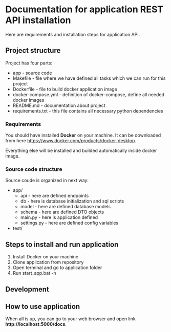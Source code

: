 # Documentation for application REST API installation

Here are requirements and installation steps for application API.


## Project structure

Project has four parts:
* app - source code
* Makefile - file where we have defined all tasks which we can run for this project
* Dockerfile - file to build docker application image
* docker-compose.yml - definition of docker-compose, define all needed docker images
* README.md - documentation about project
* requirements.txt - this file contains all necessary python dependencies

### Requirements

You should have installed **Docker** on your machine. It can be downloaded from here https://www.docker.com/products/docker-desktop. 

Everything else will be installed and builded automatically inside docker image.

### Source code structure

Source coude is organized in next way:
* app/
    * api - here are defined endpoints
    * db - here is database initialization and sql scripts
    * model - here are defined database models
    * schema - here are defined DTO objects
    * main.py - here is application defined
    * settings.py - here are defined config variables
* test/

## Steps to install and run application

1. Install Docker on your machine
2. Clone application from repository
3. Open terminal and go to application folder
4. Run start_app.bat -n 

## Development



## How to use application

When all is up, you can go to your web browser and open link **http://localhost:5000/docs**.